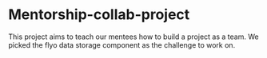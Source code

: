 # Mentorship-collab-project
This project aims to teach our mentees how to build a project as a team. We picked the flyo data storage component as the challenge to work on.
